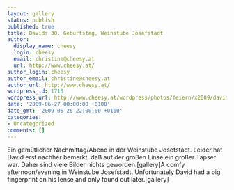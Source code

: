 ```yaml
---
layout: gallery
status: publish
published: true
title: Davids 30. Geburtstag, Weinstube Josefstadt
author:
  display_name: cheesy
  login: cheesy
  email: christine@cheesy.at
  url: http://www.cheesy.at/
author_login: cheesy
author_email: christine@cheesy.at
author_url: http://www.cheesy.at/
wordpress_id: 1713
wordpress_url: http://www.cheesy.at/wordpress/photos/feiern/x2009/davids-30-geburtstag-weinstube-josefstadt/
date: '2009-06-27 00:00:00 +0100'
date_gmt: '2009-06-26 22:00:00 +0100'
categories:
- Uncategorized
comments: []
---
```

<!--:de-->Ein gemütlicher Nachmittag/Abend in der Weinstube Josefstadt. Leider hat David erst nachher bemerkt, daß auf der großen Linse ein großer Tapser war. Daher sind viele Bilder nichts geworden.[gallery]<!--:--><!--:en-->A comfy afternoon/evening in Weinstube Josefstadt. Unfortunately David had a big fingerprint on his lense and only found out later.[gallery]<!--:-->
